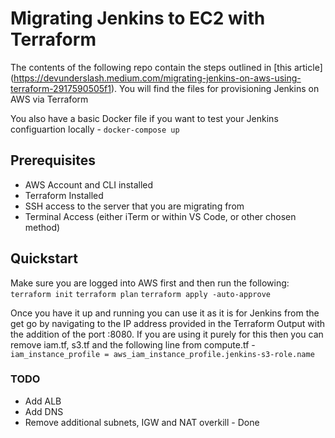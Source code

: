 # Migrating Jenkins to EC2 with Terraform

The contents of the following repo contain the steps outlined in [this article] (https://devunderslash.medium.com/migrating-jenkins-on-aws-using-terraform-2917590505f1). You will find the files for provisioning Jenkins on AWS via Terraform

You also have a basic Docker file if you want to test your Jenkins configuartion locally - `docker-compose up`

## Prerequisites 
- AWS Account and CLI installed
- Terraform Installed
- SSH access to the server that you are migrating from
- Terminal Access (either iTerm or within VS Code, or other chosen method)

## Quickstart

Make sure you are logged into AWS first and then run the following:
`terraform init`
`terraform plan`
`terraform apply -auto-approve`

Once you have it up and running you can use it as it is for Jenkins from the get go by navigating to the IP address provided in the Terraform Output with the addition of the port :8080. If you are using it purely for this then you can remove iam.tf, s3.tf and the following line from compute.tf - `iam_instance_profile = aws_iam_instance_profile.jenkins-s3-role.name`


### TODO
- Add ALB
- Add DNS
- Remove additional subnets, IGW and NAT overkill - Done
